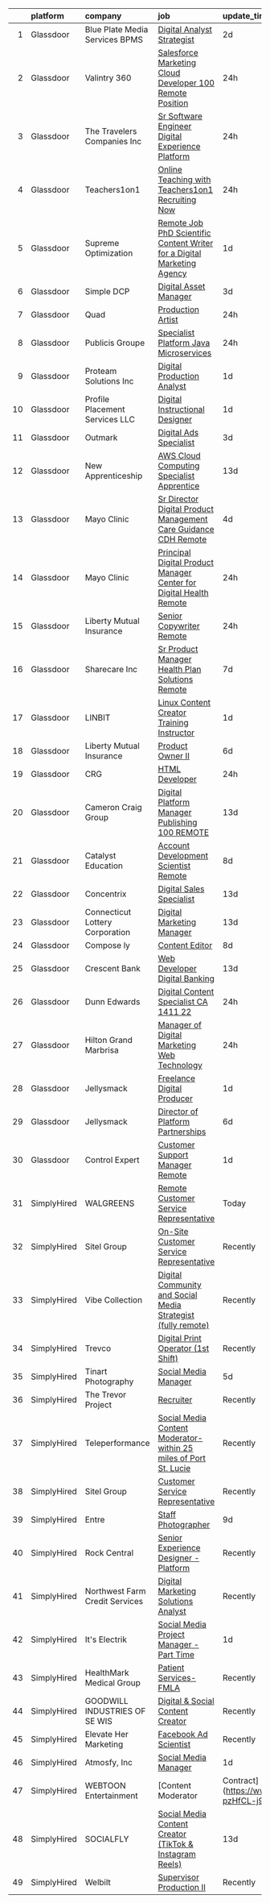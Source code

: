 

|    | platform    | company                         | job                                                                                                                                                                                                                                                                                                                                                                                                                                                                                                                                                                                                                                                                                                                                                                                                                                                                                                                                                                                                                                                                                                                                                                                                                                                                                                                                                                                                                                                                                                                                                                                                                                                                   | update_time   | location             |
|---:|:------------|:--------------------------------|:----------------------------------------------------------------------------------------------------------------------------------------------------------------------------------------------------------------------------------------------------------------------------------------------------------------------------------------------------------------------------------------------------------------------------------------------------------------------------------------------------------------------------------------------------------------------------------------------------------------------------------------------------------------------------------------------------------------------------------------------------------------------------------------------------------------------------------------------------------------------------------------------------------------------------------------------------------------------------------------------------------------------------------------------------------------------------------------------------------------------------------------------------------------------------------------------------------------------------------------------------------------------------------------------------------------------------------------------------------------------------------------------------------------------------------------------------------------------------------------------------------------------------------------------------------------------------------------------------------------------------------------------------------------------|:--------------|:---------------------|
|  1 | Glassdoor   | Blue Plate Media Services  BPMS | [Digital Analyst   Strategist](https://www.glassdoor.com/partner/jobListing.htm?pos=116&ao=1110586&s=58&guid=0000018200a1432b9371999b6bc6cb5f&src=GD_JOB_AD&t=SR&vt=w&ea=1&cs=1_937040fd&cb=1657867945420&jobListingId=1007999560215&cpc=F793441F64F6F721&jrtk=3-0-1g80a2gsqk62j801-1g80a2gtaghp1801-589f1404449bb780--6NYlbfkN0ChlXTm_kVLBkLApmI81trZZ1e8327Hd0bVH-Bvpraxc_hyBN2ePnS7_vWWgicI_a6PPC1ft2ZwixZTxG3CoBeu61XXCWtmnhuwQ-kz7S_1YKVCPLTsQ8ZtRdjtFIaRWhe-bGy1CnnFP-z7l7QFGZRQmkroOkKMRo88ES5D89sUFYXefWGK_hPDoSLl279ZPsNOL0HbM63cn4fUc5Adt1SUZTnvdG0cB7NG7zr0pXee0l7o39Q---bhJYGudpfq5q1wmHoiSYZPQOdFMRFSF7HVMdBWHVMCwlfnSAJ66SgvyvjkAGJGQ5n6KbgNXQTqvirPDtM4-EcZtwwDYvcSg_KWK6p0pmsUexIj7IXh3Srk3877H-dYOYNc6W_5eOT6eDXk0MqA1VuIhhVexi7Ik0AwZq1lyzUAoNzAQ3ggznl40I_eRruiWxiLCSF85FZUl70fRbaIlKLrkrMiFkUb0Qn-smEOJi23v0Ulj5Zbf8XYCaWMMGb6M8SEYDNOOsJtUpAQDlrsQxhdKg%3D%3D)                                                                                                                                                                                                                                                                                                                                                                                                                                                                                                                                                                                                                                                                                                                                                                                   | 2d            | New York, NY         |
|  2 | Glassdoor   | Valintry 360                    | [Salesforce Marketing Cloud Developer  100   Remote Position ](https://www.glassdoor.com/partner/jobListing.htm?pos=108&ao=1110586&s=58&guid=0000018200a1432b9371999b6bc6cb5f&src=GD_JOB_AD&t=SR&vt=w&ea=1&cs=1_419e0923&cb=1657867945419&jobListingId=1008004891428&cpc=18E4F2D8CCA3E56E&jrtk=3-0-1g80a2gsqk62j801-1g80a2gtaghp1801-4de72db3b182283f--6NYlbfkN0BzZvFdfx2slmwVakgIPwFmkLjo_9C6eRO4zaxDL-pFV-J_pE9KxCFSJg5BPBljY33rFydPUrJwo1Gv6ilijL_9YFpeYYuGW0C6oNUg54HECbPm4WHTzYTzTdq4P4-I-Dw8U5BOdkrOm-HvXuE0M9jWkldgLmUWvpEIgAxtnI67EjzW94iMQkml062YVxPeQpaREoeC3M-9z3y6otOM7JiueNn0215uaSR3WVQouzuePvb-d7nGIEaEctFYtxg3lBYa18iDOQ7xrTk8ugl0rKaAmaJPcqgAHjWzvQLrDHWMU_fR2GWkTxhrsaa96AxOyWJqpBwWskbkNsp5gOq0XkkW_RS-Hh4uH8q0hHHS2gB8_Ch6-ckTkd3JqUBWfzxjSciDost-oQ6Uubws-QyAnBEwyC6igrkXqNvRS-KWOS2FlD6e-Vm7ExVmhRAZR_ADZ56mDUGBDFAaEypx5KGRQNLgmYCLJ2h8pTG4qkeQIrFuEpiIkoGcb7YeoMcZNMoQSHC2VIGUsHaZ1003zBs3JdAZMuCCtzj1NeopetAbSs5RXL9OUiFTFbTNVpnLQRGcibLOnByurjC54YvDvKA5ulEf8DiJeAxF6sCHXMNybgR6kG9P9toMljD1oUanIkM-J1eiQlf2FLfT--5vf3JMdLtA3QOXNisQ0WzwAPicoEuSeg5dpxeDMhs2nmzp87-EzLXkPh3KYxfbdCNdnRPRwLIFSNMNlomwpVeNNN_nVeCqxNcMjdR3I_mF9C1K2V5SdwUix5jLi5eLydxVHt09xw_9ifX5GxWj5Qa-RB77yHLV7quxLjsGm3qIoKlsRpoDZvnk5kQJ8CkMFha9ukemDsCDJSmT5IOaFvt3QtCixUiuJrOkc77qGwzjwkZE4Ku570OM5CnTBbgXucr7iW1aXZaCyGGFOQODznVKrCcrdHIjlP4YDGROGK_4f2hPAvrHw0TkMmR-Br3z-Pe2iYIx49VkZ022KfhhngKl4JRJH5cTT-sxXw4kTM6yB08oIpH2SUqahiyXajjMOr0pEIcsViqWbO7SOxuUqkgCAqjVymSNwa25zu2ezP6z42RcRvNEjycTmGZrVgMqITe6eKBctYcGe8Voto6qFACMn9CFBn9kHijUYkJ1vAI85Zuc7ucehPFxRLWzqHmDF6DTW5u0rmiBFjdY4Gy8oCkH3eOkBoe0ORTca9ZduZC_nbEqV3vXr0SU55oZkL6W5Gn25_qLYYKfB-j4lrad9kE%3D) | 24h           | Winter Park, FL      |
|  3 | Glassdoor   | The Travelers Companies  Inc    | [Sr  Software Engineer   Digital Experience Platform](https://www.glassdoor.com/partner/jobListing.htm?pos=115&ao=1110586&s=58&guid=0000018200a1432b9371999b6bc6cb5f&src=GD_JOB_AD&t=SR&vt=w&cs=1_2f6ed2b3&cb=1657867945420&jobListingId=1008006234197&cpc=7E69D0A57279CD4B&jrtk=3-0-1g80a2gsqk62j801-1g80a2gtaghp1801-28259ad498497d4a--6NYlbfkN0DwhCR4mE7Dx-CLhz4PI5BhfvPze6ywMzhMsBH5psjCE2akgMDjbc7mgQRF-OO2fE7kcxAGZjI-F4x3oAXgxqFBgKYs5irCU4SSognJkN6Y97C1B2ahDoXl4QAcSL-Nsn1U-LZcBb-1mWcnDYhk_r4N_L4N1mGz1IBpeuKCrYK7WQCmzseCjbiYWDVgDYBh3Crg72rwsoPAFfNUeczRhJqk7pUwmxAuLGoE33oBEqWSaPePgN1GdialmAzIqmPDtsWcqfJmJpw1uX_QuaIhN-STPuoUU6_hgkhzMB18Eb87pOMNJ2AYf4YWOR6Y2d-nJRYnhGZwAls3n8aCkwcibZtH_OGSwpveI3PQ47hNY8rXBMQZPasEwfdWc2xuIK8NfTbbe4ahSFmE08xjGvWma_iEsM6gZVSQd3FfCukfOetsbiM4kXZ1Wwsz6FCoMxFFF0aZkAWe9HCd4lSdoRpEzW5iX1g1Qv091r03tox2-Ouk35haBNIbzWBdgkGva35dUwu__4stcp6gIkkMhgQ09Pt11yvrcwaQc47QUhnwCWVj-BqKTj5iqM4x64gTdfjSnesiOju67P1MfJILs2ZVsl82v0mBcd7oLI0L8TJiJ3I9kwE8LuFg1deF)                                                                                                                                                                                                                                                                                                                                                                                                                                                                                                                                                                                                                                                             | 24h           | Hartford, CT         |
|  4 | Glassdoor   | Teachers1on1                    | [Online Teaching with Teachers1on1    Recruiting Now](https://www.glassdoor.com/partner/jobListing.htm?pos=120&ao=1110586&s=58&guid=0000018200a1432b9371999b6bc6cb5f&src=GD_JOB_AD&t=SR&vt=w&ea=1&cs=1_dfae1785&cb=1657867945421&jobListingId=1008005193009&cpc=6A22310A23505C64&jrtk=3-0-1g80a2gsqk62j801-1g80a2gtaghp1801-878d13e4f6f2f68e--6NYlbfkN0Cp54voNQY1hmcvSFMEtEDASbG_gHrsI0NepZ1dbTooYWyA3t8O-rdgiSdd-mR52LXm3u39ZvKa3O3ILvIQYm2eFuwzZBxuQSb-Vct4qcAmzLamyTd-xnXUeV2cac3_OZ6TGFWDfL_61z-9uYn9dcnswDA1jmIl2KWykXArf0MixL3MovjYKUMxKfNRyzVrpy7uMimUKYhZfPOcij2_V2na68CstIQ8cny5UVeJWHIpoZwBIVr3u5dbzkIOEH-5jVNbeFi_TxPkknoQBb6N7L5Zrib1LboPsztV7PXbC5wDUBTtwtt-BTZ0DvU-spnYkZlewD_ElUpXrEErkBM3WBVyOX6qWjlpJnAmQpL2Kjluls1vc8Bvo5pViTPfuzfqIWp9nS9aZ-a1HiWnHTVJGTkjV3lcETRUio4fYhFSMPdaYjN2urEHxKtJsoQcMQ4UZuOWYFluBkYKJk0lHns4atV6NfkTcO2qOyBmVGov94Eit9N99xPxiA2ZP-FAcuaS-ehB86iXPZcw7w%3D%3D)                                                                                                                                                                                                                                                                                                                                                                                                                                                                                                                                                                                                                                                                                                                                                            | 24h           | Remote               |
|  5 | Glassdoor   | Supreme Optimization            | [Remote Job   PhD Scientific Content Writer for a Digital Marketing Agency](https://www.glassdoor.com/partner/jobListing.htm?pos=111&ao=1110586&s=58&guid=0000018200a1432b9371999b6bc6cb5f&src=GD_JOB_AD&t=SR&vt=w&ea=1&cs=1_7ee6df8b&cb=1657867945420&jobListingId=1008002805170&cpc=A0637F14311B9419&jrtk=3-0-1g80a2gsqk62j801-1g80a2gtaghp1801-4abc64e4222bf00c--6NYlbfkN0DBruE_ozMkXjqvMqXXIy0UY5rmx25JyjThmVrPC-mmcgzEZ2mqvJhSJsshn7ihYWI4h50FtHfH0rMDcDMgITGYUZjkE7BzNHxWSpBPjrTHLfgin55zMjOdu6e4L9E9Qe9mM6prIQmTo6AbidRy1iOm0VJ5Sjg7Vgd2qYAgTnJAEJKnJGDeuRvJ7zun4fPbZr6h8PjhIdv4uzyPbdtOdlaRL13_YjDnUlriVmqDc-mf--TnCsEjXdWObHAcz0pZZF2dx0KflLcMdzQ72TT2stLiD4ERSF3HFB-QHehx4M9HdPl7I8avCumKnKhdX1PUSK4H9A3ynxRSwLz4XIbnslosOlpXd2sYBs4jiye4C_D1PFrzsfiImPi__6xEkAZlfxLFUTpSlMF_SE2VzuihLGWmTC5oOekseTdJkyMIsRKMAphLDaNaC-vHLmNK-RIUJ57eCu6IOfW7Q0WkIkPf_ahIGy7mFlaX7eEuuko6rp5-tMO37bkwefjLQGpOnPb_p8M%3D)                                                                                                                                                                                                                                                                                                                                                                                                                                                                                                                                                                                                                                                                                                                                                    | 1d            | Remote               |
|  6 | Glassdoor   | Simple DCP                      | [Digital Asset Manager](https://www.glassdoor.com/partner/jobListing.htm?pos=117&ao=1110586&s=58&guid=0000018200a1432b9371999b6bc6cb5f&src=GD_JOB_AD&t=SR&vt=w&ea=1&cs=1_7b8dc504&cb=1657867945421&jobListingId=1007998247291&cpc=9FE5D8D7282D4400&jrtk=3-0-1g80a2gsqk62j801-1g80a2gtaghp1801-c6f8b91d713e90af--6NYlbfkN0AO-lx13pzomzdSppJUWL3QXsQT8oyFk4U4LWH8QC50CrDq5yYFSZNdWId8jbQtMlbVbo_EK_1afLX7xA1sJqyxhdfRDcaimUexaMld94JKpHGMu28FtHkqZ310lOEfQ_oG-W31q04gVcc97Xl2A5gGpxikBx8OTmpGfrhxO8iFK5-aPcRRVjEIljVqIvS9IRkuLGc09f6F4Pyiz_rkEm8Q5zwU26ZujfxZOSEGNLvjhUwWcfajA021Kek-WdUsxBSx5YAeRoNzO7jHSlPilgpEQoSrEgOXGWU5mT9rfgi0xBvrT6AGyLEfN6cC1q0y_9kMIMv_QDWZ1sAZC-diURbbviKULYxrEUJUIi6YMQTZngO5-a0M00b72FcH5v3js2ENSJ4D86WM2IL2y1DctsiewLjZOgOxXweLTD-x2xHjtln0Gx9q5Q8loIxQlaVsl-F8sHeW8Q1vfdM4u7cqur_Fh1GMXzcl02IEyvvIqOZ-xmwPUSr2V59RNvGgkIr2wrc%3D)                                                                                                                                                                                                                                                                                                                                                                                                                                                                                                                                                                                                                                                                                                                                                                                                        | 3d            | Burbank, CA          |
|  7 | Glassdoor   | Quad                            | [Production Artist](https://www.glassdoor.com/partner/jobListing.htm?pos=118&ao=1110586&s=58&guid=0000018200a1432b9371999b6bc6cb5f&src=GD_JOB_AD&t=SR&vt=w&cs=1_5fd7b791&cb=1657867945420&jobListingId=1008006351057&cpc=6945AE2F4B03E059&jrtk=3-0-1g80a2gsqk62j801-1g80a2gtaghp1801-7e7f41fbf9455ac8--6NYlbfkN0C0XETh_9p0hFVWodd5b4yyhLbSJ-n_97YuXeG9ZsPyAO_rZ2JpYdwEW4NahdWVej-AVoVFTi2ymUarimKuuW-PBO5ZD3YOQTr--HVl-b3srmRPXijzXI6FgJZ8TfKqiJBbNuSJFfwmbq909HbsKneNmP75ve9WAQdNTaoDsv6MpsInU3orl_YUqELzXGq1zZwSVefmoVWnZ_E1s-zTO4sjiDCSQ3atj0HUV1CHNPH4Px7_IcN0fG2Fawt1xEVdE9SgZjTNPadKag6ZSNGnGku1TS4VDQFRATWwzmOFG-D8d_T_oCr-6r_P91fla9YoYYCAvi6l07-mCMRnqlUZ-TJntg_kCdHmGX8xdtCELp-fiVybti1pZdsxhTISHlHqr3yqjW1CvcewcFeQ_UDrmkR5Y9pjjyP4VDeACPNFVLjit2bxvjHuBwbBk8zXJBYJri-3oJpvwjt3eegaB0o23vh_)                                                                                                                                                                                                                                                                                                                                                                                                                                                                                                                                                                                                                                                                                                                                                                                                                                                               | 24h           | Boise, ID            |
|  8 | Glassdoor   | Publicis Groupe                 | [Specialist Platform Java Microservices](https://www.glassdoor.com/partner/jobListing.htm?pos=102&ao=1110586&s=58&guid=0000018200a1432b9371999b6bc6cb5f&src=GD_JOB_AD&t=SR&vt=w&cs=1_30b0990f&cb=1657867945418&jobListingId=1008006626496&cpc=3999BE48C643E528&jrtk=3-0-1g80a2gsqk62j801-1g80a2gtaghp1801-1cd1a68400035206--6NYlbfkN0D_XFSRfOpY7hhzl86VUrgfgdzYRVdqdkK81Ka1OFk9ugPpgNXdjK6zWrs5UslWadWE8ElgNE1BGQunQC-K_XfAgcBlFgje5yg2ral7najOzI-PKFEk48v7znWA0ne41ag2911RbL9jlX6iHckVzXQInupBuwDfVaYMqWFNVU7OsZ-9EP2ZLYqrspNx7d98sFTnz-Sz-2P17IYw9qrnw9gwG6Op4lt8o0OUnJM7_z8E_oPxG4ShhUQocim9E-3LNg2jyX3uWlVPMazoaVxsQoi7j_m4alsHPvOD5yEme_M1FbqZQn3DVu5IRFsDGyaBtKtrJC24m20Uow1tuJE9vJd5X2R6lWMpBW98WSMY7Z0jMAarmcTYxHzVJHGK2rdavoH1vpqSxJ6dz0yoCUAtn3ZCuFDGbWd4TrFyuVsScnYuVg2PkS6RKp5010MZscQIkyNrT8lUKM-_ZJzMx5wZdV6vKjbi1KNsV0Vyv7qfNwJQ4xZsv6WkRdtmCAGNyCfAKap-GNNXP3U1KHdDiNKNB0tI50T7-Jn8LXG750REaTbjDEO6C-urRFI8Jb3zpOOJKYkY_5DmR26Jab5BxMdbOk0ibKwA1sbfx54%3D)                                                                                                                                                                                                                                                                                                                                                                                                                                                                                                                                                                                                                                                                                            | 24h           | New York, NY         |
|  9 | Glassdoor   | Proteam Solutions Inc           | [Digital Production Analyst](https://www.glassdoor.com/partner/jobListing.htm?pos=130&ao=1110586&s=58&guid=0000018200a1432b9371999b6bc6cb5f&src=GD_JOB_AD&t=SR&vt=w&ea=1&cs=1_d7e4032f&cb=1657867945422&jobListingId=1008002603848&cpc=07D58528F3898F33&jrtk=3-0-1g80a2gsqk62j801-1g80a2gtaghp1801-2f3024623947df2b--6NYlbfkN0AEHyidsAqlM5jU6RNZv1Yf_D4e3sgfUyke_uMGTUdwuGVuYwY9TAqxLEJGAXCjgttpE9L5rftsDdT2miNYdryENZAL-uI8z8YZj5jP5BEcGouru-TyXCX7d6BTZtNusUk0x83mg6aW0gEAaSGFxhZ2lrEmljag0QRM5eUi3574frM_nrVozqgPUuexm6IugpKYxBGRTMB3bzi34fHOwW2pQ_ouX08fds5mhLezOpbqiM8rmAppwgjgSIq06m4kP200RPeWyGiYBia6nldW1TR00_6hWtKdS2frvF2p281D_ku_0R-wUVqAKu2YsVvHVtxlUHSAqLjymCdnUFsBhwsO5ZNQ1juLfdo591EpY_yQ1B3QoheRqUh2SlWWjB8PnwC2pOXgvuU5WslmMojrHML5bghdgbVc1y9ycCiz5CnmS2dGzRXveLHacz1dCb-9zKAThG_AeLGR5Zp_sGFVYBGQtYS8nY0hTHcEGTY5m_04GKG0vXFDiek9wJ62hVAFvxox6r6IUsojSA%3D%3D)                                                                                                                                                                                                                                                                                                                                                                                                                                                                                                                                                                                                                                                                                                                                                                                     | 1d            | Remote               |
| 10 | Glassdoor   | Profile Placement Services  LLC | [Digital Instructional Designer](https://www.glassdoor.com/partner/jobListing.htm?pos=107&ao=1110586&s=58&guid=0000018200a1432b9371999b6bc6cb5f&src=GD_JOB_AD&t=SR&vt=w&cs=1_8fa56521&cb=1657867945419&jobListingId=1008003138507&cpc=39EF89E0C6A5CFA2&jrtk=3-0-1g80a2gsqk62j801-1g80a2gtaghp1801-0f4dccc4c7324613--6NYlbfkN0AB9QmTA0CCjNV0D_cA_rQfbQIKI-slyn3CIlmX3zDlnnooLjaoArZqjXIJKtppNx8RB8kFzjqeSzRFpd3YI4VitBaK3BJCoOgpXt06cFXR342onJG9yUmr-ZvSa_f8NuhDp9yS4OUAt3iGnioCJFeEZUfgzc39Ox0tQHC_Rz2anUUhSFfhR12opl3ki3Div07l0K1mmG0ZiJsbeQ1pQcwYccnxNAP7gHER11_KWWrWOmftwLfdE28YO0JS8nq-IHqVSZIu_B761SBuHVXrz8Yc91cW_8GKOWZDx07fOi5kevITQOSJDw7v0TOQZO-23rpjoFPukgoUX1v4dNOb99OcabYPIfGVxnAw8JJvnOshqK36L4Ig8Hiob0s_pdv_ZH2t6JYYFIUJKRJINqOirmxsWk9XtOmRCm-OpGf3oGR7ZI8Dbm5txXBdWbEoOU4q7MpXdj5DLdoH3MU1NaKGiQJPNqKr250Qa2PcLLM6HVEui86C1GgZAPRQtknSjGf89BTG2D8_-2iyX9Vj2k359esYTQY5g_R-r1MlSoS8uiVJJNnu4jQ8VM5-)                                                                                                                                                                                                                                                                                                                                                                                                                                                                                                                                                                                                                                                                                                                                                  | 1d            | Richmond, VA         |
| 11 | Glassdoor   | Outmark                         | [Digital Ads Specialist](https://www.glassdoor.com/partner/jobListing.htm?pos=104&ao=1110586&s=58&guid=0000018200a1432b9371999b6bc6cb5f&src=GD_JOB_AD&t=SR&vt=w&ea=1&cs=1_b84f307d&cb=1657867945419&jobListingId=1007998399623&cpc=63E4514951618C5C&jrtk=3-0-1g80a2gsqk62j801-1g80a2gtaghp1801-078cc6aff1a05439--6NYlbfkN0DLxniXb9xd09bch3T7EymxCrgj1jiT2kSu__xrmi42oF6tRRjGLgy9l6KUAWHZ2Kiudaks_OpRTSZhkWRhypofMz7W3PcKAojN-_yDYJF7BYu5zldexd2s6db7mR2K3-LeLzpa1b2fkmkA92E31LH3TuTYW-VkCD6YE9bViQPhxOQhqkXbOwXYac7XQI2HNOhWWDG4M3rtx5xrNavIhqjQbQcTvDhGuxr_C44QY-dWo9lwooXfRP6XyBAZTE2acWtjcroYaRl4VPTkdxerhw3X9fqdtOCr_h4NFzfAvNtu25DMzMn3BUgiIUv9RHubAXVCaxvGWfYbyOwz1MLN7dxEmO5mdR0MM-AEUaGpkMiuQ5FX_ynFImG7NrB526Y9dYX1kDcnxjUBgUxjmJXjffjdJDUXuZCWU9oKobyfwm7zzaSpAVG1ez-8NjChAEd86HAgQ6pyr4fOeGh1XPb2TYjjNqwTEUmF8QwJ0QLYQfLilMlYCqeSuNTTo0bIjcyjPN9FlytXu09SJw%3D%3D)                                                                                                                                                                                                                                                                                                                                                                                                                                                                                                                                                                                                                                                                                                                                                                                         | 3d            | Issaquah, WA         |
| 12 | Glassdoor   | New Apprenticeship              | [AWS Cloud Computing Specialist    Apprentice](https://www.glassdoor.com/partner/jobListing.htm?pos=113&ao=1110586&s=58&guid=0000018200a1432b9371999b6bc6cb5f&src=GD_JOB_AD&t=SR&vt=w&cs=1_65fc7bb6&cb=1657867945420&jobListingId=1007977172902&cpc=A65DF3A704A48F9B&jrtk=3-0-1g80a2gsqk62j801-1g80a2gtaghp1801-d709a01c2570f220--6NYlbfkN0DTBj4QuFnqhUtF9Z2VxXbtwG9o9MshGMGKhqGuRanbG9u2EE5FHjgpJZbrpQpyGWP3l1aSPeR5Gfxp3l0gww9o48KnNKcVkPVG6jYoRPrJBFZugERimbp0oiodxIivVlp2IsDALXuGMa72CXPGJI4eO4PDlI8VRs3Qgl3kZRe73qxT2jYhvNwD4KdnsTFXogDCKYPPNHHsmkpMtj_mTT6EHmzRsUekYnM2670B2OrEitmOiofjIeRj2GL5MHI8dX9ynxPxWVQ719pPBhIAG3KGxiv2HryETvKAttkydYpD7YZJGLUmN5kXBpKvSU3Kf9RCSy5pbSsTl76BsrUxBEKNpWstcOsYlURQ2T7q9XrbZ1p0kYfS6gO24hsjLaDIfDKEqSJv3iHdUMwbNxC9nzSoCSMZWlfoVRJu-8HVNX6seDA2aIiFsp9vdqVd7LCZW-gKHCd5xeRbxel4pg9IINZt)                                                                                                                                                                                                                                                                                                                                                                                                                                                                                                                                                                                                                                                                                                                                                                                                                                    | 13d           | Indianapolis, IN     |
| 13 | Glassdoor   | Mayo Clinic                     | [Sr  Director   Digital Product Management   Care Guidance  CDH  Remote](https://www.glassdoor.com/partner/jobListing.htm?pos=123&ao=1110586&s=58&guid=0000018200a1432b9371999b6bc6cb5f&src=GD_JOB_AD&t=SR&vt=w&cs=1_1461508c&cb=1657867945421&jobListingId=1007996080907&cpc=59DEFF8D475298C3&jrtk=3-0-1g80a2gsqk62j801-1g80a2gtaghp1801-df006bff51adf5a0--6NYlbfkN0DAEceP-M7Shj5_gfKRzkCBllP1lnjH5WM5gyIsLK1tG5I7LeeaiVBc2NmkugE2pFAR3gGUfxndCR30xqXoa-MuT8VW2aU9f6KkhtItA5hlK6UtOpSqEm6BSTSujAJCUJX7mK7K3_i9FaJjJRUte9K3cOI_rZjyDQ0A--_Kxwx22eALkcWnWKKE_U3RgfKy3wzOz0tJzpCppGzXmr1QVDqWfqijmEaNt2B7gVRcaH1WIXkMcxu1a5mxTDt4WVsen9p8xzNcaLNELD6wBj-XXG-TVgrb7u9kDP-FTA8BgW-Re8uqMris33QK0NBunqmN9r7MWSosrWbAizbNuBB1FTMsN0b5K90LWwgpcv8IpffLRJ6WuMHKOROiwzZ79aVD8DM4B03SfDcsMvOPImJhS6SFTGaLOCTeFM3mMfkpD-lkam6rkpMMh5ve)                                                                                                                                                                                                                                                                                                                                                                                                                                                                                                                                                                                                                                                                                                                                                                                                                                          | 4d            | Rochester, MN        |
| 14 | Glassdoor   | Mayo Clinic                     | [Principal Digital Product Manager   Center for Digital Health   Remote](https://www.glassdoor.com/partner/jobListing.htm?pos=122&ao=1110586&s=58&guid=0000018200a1432b9371999b6bc6cb5f&src=GD_JOB_AD&t=SR&vt=w&cs=1_3a10bbd3&cb=1657867945421&jobListingId=1008004966810&cpc=39A4E8CE329AB187&jrtk=3-0-1g80a2gsqk62j801-1g80a2gtaghp1801-853e1629338989ce--6NYlbfkN0DAEceP-M7Shj5_gfKRzkCBllP1lnjH5WM5gyIsLK1tG5I7LeeaiVBc2NmkugE2pFAMaMODRR1SCFOESo0lRd_fyJbsfxNo1KVcxCJ_r5iomuGV2MAutmBOG8W93yhuVNAo-qioRtpa2hpJfhyLLyiUeZW9Ok_V0jDZNLYUVE0iSsRRkpi1R8pzRBS9p3cYh-wrrSGfYedkPzuFrY7-co_X23FUY11_uGyq2WzDWuNj-IObhEiY46BN6BMQtHe4LfHlv9rnnq-PEvCKBM9f1VZBzHC_dyRWRdb2JLRoIuOmpZYKxzJsxuPfa8o5Nhol4tCE9TeFUm8H2msUf4UREATqc60cYW5Fd8ro7I0cN0lZ5RWNL4EhtATuZCAWiQzWC9RkN5MhWTNflozC93qalW3DS3sSXYu7mU3GCPO9ioUXcDm4Izb26yK7)                                                                                                                                                                                                                                                                                                                                                                                                                                                                                                                                                                                                                                                                                                                                                                                                                                          | 24h           | Rochester, MN        |
| 15 | Glassdoor   | Liberty Mutual Insurance        | [Senior Copywriter  Remote](https://www.glassdoor.com/partner/jobListing.htm?pos=128&ao=1110586&s=58&guid=0000018200a1432b9371999b6bc6cb5f&src=GD_JOB_AD&t=SR&vt=w&cs=1_c9747119&cb=1657867945422&jobListingId=1008006220983&cpc=F5E96E35A1725171&jrtk=3-0-1g80a2gsqk62j801-1g80a2gtaghp1801-345c9414c084d9e2--6NYlbfkN0D19kSVUiNzG2UWy1lRGehFMusHrHGUl8ru40ax50wmt2hEk1GE1yJpaNJle3AtKCEq1FKid28GDZJIagwsoFRFqV6KpPpYJxNnI6DU2Kql_GLD9BFE1b3TBZNuQYTyFKrl7_ukMzdGTIRs3Qz_aJPIryTZgvLKG1OByM2zmXHJSOhD5O3OSYnWjir2vSq8lE2N2V6zBKql-wX1fif8PYyWR_rDdal4lnx9tRDsVBJ2QOK35v73x6TwBx-xd6ZYAMmZM0ME2ipm0jQ-oI8Cw1FgzNqsYJFCy8fJfn8PT7ujYH6OmA9L2K6q-9l4xZqK_eiiYYQEWidT7Cek-LxxCAayihJq5JfgcCFRPCytjg3qMSNN9B_jMNrFrq0QvFtrAjTHJ1yGtikaOiEqQasnHQ9Af-Pa5-6OzAVvb2-6RARSfBghKjQ0GhyYtPQ9Rv5vT9MwNK3dLCd_xFfSU7OekDPBEyCHnU2TS0yUmybhYmI54j8FGOi1U-fsqmevHOgw8Q5hPb5nwykNFRrPEZLp8f-g3JXi1IIk8vxHUcnFsQQjvBTcXL5FtQ8aLb3cNvjSzHJhHImFq43hxF8RSlgpuSGBJUAQwzeZzl8IEcIGsPohP_EAa8pfhbBP)                                                                                                                                                                                                                                                                                                                                                                                                                                                                                                                                                                                                                                                                                       | 24h           | Remote               |
| 16 | Glassdoor   | Sharecare Inc                   | [Sr  Product Manager  Health Plan Solutions   Remote](https://www.glassdoor.com/partner/jobListing.htm?pos=109&ao=1110586&s=58&guid=0000018200a1432b9371999b6bc6cb5f&src=GD_JOB_AD&t=SR&vt=w&ea=1&cs=1_f773617f&cb=1657867945419&jobListingId=1007989284993&cpc=5075878B7C32FFAE&jrtk=3-0-1g80a2gsqk62j801-1g80a2gtaghp1801-34e53ced502de4bf--6NYlbfkN0CD1hBfWsBw5DM-YDGAaMep4uvZgqlruHo5sjceRFS_Kd4jXnpZREDJtd83C4OGlwT1K88D7Buel_7F7wSU7LDzmVicNoqml8jCglmL3TP-75BK8GcGAzCRbgmAFMLvU0I4PvXq5yYXzbmy8TUwqupjhzrri9Qevgd071ju_BZlMDnVtAkGoAK4HMEmvqfOY82Df3CdI2BiWTbU-smx-6y6F3wTiK85PcsTX_DtB3NdAG7PZ0PkDSqBwEcTs6-uAzm2n1Q-U0na_mRVg3fytWzIYCuX81eZ103fQTYx-CrDUiHho4kSI8_v3I3PLzgAWfpb6beuCserp3VhZEMjB5rXabKrxqsbY6NMEIZJFdjWqIacYukjXeR_G8bdLszJc-m7XgDmMf1ztaMvcDFjbM-nXlR8iQEcPuVTbmZhHa_Xlywm5N2Wpg1IJuYJoj_iLtvTgZFiQyO9Gy1VwdkuDl1hQYef3CIPqZnG96ZCvKRYeZeOGjtjd7JePz1Tq7LT3fMTuufc8q3RZRTJM0_GldreBxiGbEA5f4mW85vOzEwjeYvWOVtUsralmEpGbNRNtzYUKgflAVL6EvYgxQMNeQnvTyglbzecfkCNBDIA4-l_KwLAgYSmVhacmez1h1vhrjsK0y4EKf8W3g%3D%3D)                                                                                                                                                                                                                                                                                                                                                                                                                                                                                                                                                                                                                            | 7d            | Atlanta, GA          |
| 17 | Glassdoor   | LINBIT                          | [Linux Content Creator Training Instructor](https://www.glassdoor.com/partner/jobListing.htm?pos=126&ao=1110586&s=58&guid=0000018200a1432b9371999b6bc6cb5f&src=GD_JOB_AD&t=SR&vt=w&ea=1&cs=1_0f75e2e1&cb=1657867945422&jobListingId=1008002538156&cpc=87A0A889578C8297&jrtk=3-0-1g80a2gsqk62j801-1g80a2gtaghp1801-beb7f75e3af5b2a3--6NYlbfkN0Dx3r3E47sSe5bB3PIy1uzBZvlB7xy2NhfhZMlxQTsxrHUpHsFF6W0eRcVVKUAOn4NdtwqXm5a3bLKCiB41X3uYiJGisHIoNfnlTcyolJ9J8f4JvWBQzCHPQ4eet1qlj5-wgTNvAez27pV5KstqbrwKEa1rkrBD4Lsn1Towen8L3lccFJxitETr77mzMCiSrqHc6zUGHD45WzjP_L9HDgMV2q7FH1ZHpmV62sX5RR1toTk46V29kCnszvzmmeUaQhaHmYWO25EHu0jYNrrJ_7ZuBYEeiH7-U25vMvt7M3dMSHii9exiNllPuk0dhC6JoQ4guKQsNAlslb_e-ziKKEZIrLBTORL7cY32ZhpXPY37Jv6XqIOuqUXlWyAOg-3sRr2L5ZOs7N65_47PipSsqmUIH0F43os0_jxzjsFhxbQq5Ym129NWVVXcavnQs_0xMbEZOq9ciNuBhG-NCUO5HCVu8G7ndCIrPQGZc4m0bnV4faVcKI7z1VN1Go3m4DMEMNw%3D)                                                                                                                                                                                                                                                                                                                                                                                                                                                                                                                                                                                                                                                                                                                                                                                    | 1d            | Remote               |
| 18 | Glassdoor   | Liberty Mutual Insurance        | [Product Owner II](https://www.glassdoor.com/partner/jobListing.htm?pos=112&ao=1110586&s=58&guid=0000018200a1432b9371999b6bc6cb5f&src=GD_JOB_AD&t=SR&vt=w&cs=1_b6183ffd&cb=1657867945419&jobListingId=1007993634260&cpc=56632219D727AB75&jrtk=3-0-1g80a2gsqk62j801-1g80a2gtaghp1801-a9e3636f5143c818--6NYlbfkN0D19kSVUiNzG2UWy1lRGehFMusHrHGUl8ru40ax50wmt-THYVDVXiQ1RxehNPznEJFEsLz421Hjm0DUTmJYUzjYgRizkgIyeCZjhcVtUlnf3Z6Pt-Ury_BzmWU8aAubR1_S-vJNmYapMrjYAPiSML1knw4B_J7Y_1NCAdsUVB3t27wMagOauMdEWTS_9-gk8NX8tvDZuj-th3eRzx7SXWXLsPtH2pBO5VrWOMlKPQCpVXIaQflH76ELxCrdfclRTVb5o3ePuxl_fuuLQuhlM2uib4KIVKzBf188CaQXs6Usf6XhF2dRa-QUm88b-1O9OxpXDEQgbPcTpyu55Eq4fB3YGaeFRpBZNce4Dk7itE8GnMORbu_p4E7sbHwn5yjjl3YYAZDxmhJM-70dApPBOeXcKjYNbMavkWgCToxBZq9DzakPGlxBWmpNP6bNylV_5F_JldHhx2cOe2cXgG3HqYsH8Wf9Wq1imvaEgmLAUeypFq8mMYOS_Ac0e1I4MMMwPLlJ_FDerkcbu-vkFV_CDiSm3cj-ieZpa4SOWJqFfcSwm6MEiiLnCifYm-r53tOu-XI7LFjgQ1oyJzexRsp0RGUeuSzS5Hob86icRmtZeRHkbXUlCMU6DeDw)                                                                                                                                                                                                                                                                                                                                                                                                                                                                                                                                                                                                                                                                                                | 6d            | Remote               |
| 19 | Glassdoor   | CRG                             | [HTML Developer](https://www.glassdoor.com/partner/jobListing.htm?pos=127&ao=1110586&s=58&guid=0000018200a1432b9371999b6bc6cb5f&src=GD_JOB_AD&t=SR&vt=w&cs=1_adde870d&cb=1657867945421&jobListingId=1008005696129&cpc=CE83898D3A5B2434&jrtk=3-0-1g80a2gsqk62j801-1g80a2gtaghp1801-8282b05cf2bca863--6NYlbfkN0D5fR3eNFP5SRj61QAS1DlSNsrWJXaURf-fAz-Qt8Sqf7vwPc3rjBIhlK5ftK21NDjrZgbpGxW8nQZ3aDy_sDmct4SznUnntJ34N7FAfDS0g3cc-nXoLpM0qW0z-XFmH9q9ye7_VytZpdclQ4PoNVXj1cI9I2_eF963gYEtJ5mlCcsc52Hz3hoz1oJLGctmanE4uDylwZY_YpznHpF988c4bteX5-kPWE5z4JuMWhF27IcPinoFB41AOjNFHpWtSWcSayxNHlufINCcojXA46Ds7zUCa1JmR7RsTguQh5OceNlUWVf_Q-Q-iynGOJ30YiK_WTmUBJPWpoRFPAs4JhzZLBCE46W2qVbIoDsjP94HJpET3kqDrdX_aOmHN0F2vrV3FJ60xuKmo6rYaqVTIZGxCMo1lLo-GGsKpl69aeGUwVDuspQCZn32vYC2WyfdiBf8zb3A4ve7isc-pWICmb0T)                                                                                                                                                                                                                                                                                                                                                                                                                                                                                                                                                                                                                                                                                                                                                                                                                                                                  | 24h           | Cincinnati, OH       |
| 20 | Glassdoor   | Cameron Craig Group             | [Digital Platform Manager   Publishing  100  REMOTE](https://www.glassdoor.com/partner/jobListing.htm?pos=114&ao=1110586&s=58&guid=0000018200a1432b9371999b6bc6cb5f&src=GD_JOB_AD&t=SR&vt=w&ea=1&cs=1_1b5edfd9&cb=1657867945420&jobListingId=1007977599160&cpc=9FFE37255B2C047E&jrtk=3-0-1g80a2gsqk62j801-1g80a2gtaghp1801-b223fe3d7a41d1d9--6NYlbfkN0D31mAWqjwMh7zZ7oBzwoBGl_n69rjSQwHlzZ3dzHInTFkiJ4hOn8BCcEulGHuVLXRi0XRJj8OD2-U4Yv2ZxkKl9J1vinIxdpkWofUvmimoPrZEbbIGTyG3aJFpEm6-v8sQPoR73LkBhvsqguHs_KaNPvxPIKf3RziXmoEcVISWZENIMu_MmvLtVRNaVI8-ZRPV5IjN2t7E_RQgn7Mha7Ei_ZRueEIoRXdKllKo0fVLV8cKtnSRiAIDO0DRAQHivM_k6fy9bWK6g1rPsdx1FUkgyEj0WxFuEZt3Cupk6r8QxNRMgzgghm3_5w56VM_SRJUv9PvSyNeH3XE0KUVTYYNk5G3RTZQB04Pccth3wda309BzzOsUcPawGsf8mayHwS95ZIYA7CLc9KEcvwHvnhZGFaH8yze26WWYQAcP9BMnReyMBSt5h1_KTpWvG9DoKSXrFbeQMC0AgvYq4ADi9GZnA7FyFxZArWdmKfvK7pjkHQindc8MWD-COCtx_Q-ed2SJBGhUUfXq5N4BYgw8JA551UN_pbGBY_JuHytzXDD6L3gRRot5jVChtFQsebijRcrpP9KU12Jt7pqkPl9D_-Jz)                                                                                                                                                                                                                                                                                                                                                                                                                                                                                                                                                                                                                                                                                         | 13d           | Richmond, VA         |
| 21 | Glassdoor   | Catalyst Education              | [Account Development Scientist  Remote ](https://www.glassdoor.com/partner/jobListing.htm?pos=121&ao=1110586&s=58&guid=0000018200a1432b9371999b6bc6cb5f&src=GD_JOB_AD&t=SR&vt=w&cs=1_e3cd0383&cb=1657867945421&jobListingId=1007987903490&cpc=9C938E8DE9AD6C02&jrtk=3-0-1g80a2gsqk62j801-1g80a2gtaghp1801-cbe33e9bd6124cb0--6NYlbfkN0DRNEGwOFoI1Se7U4Isi7nSlrCGX3jgK0Qmh-TCBdiUs4n3T_4KDEZ_PcBXPFu-wcQZAhqlLSAByLynB1t1l8ggRGjsYe5zNRjFlLFM1eqIOfi34cwjOuDKMz9xDFJnRxFQZJdygMHf-YGD9dk_wWN3aaBPKwVejdZAPtApYj3fnlagIVN_hFn_G3EsEQRERJe0Uy_nZICPYzKbMswvkIp8QiLlP9xnyJwdjRQ8lh6_DYrGCt6RNgLPE1xNAwPIrRX7epnhKOCCvIthdmhbEw2XHgzLN-cEHgv5BwXivnmlEDofzObD0trgZmYrPKj4PJ9zxf_hnjEClRqGO4isbCBh82XgQOLNZ7aqPgz4VRmWsGYEMENTAQfEBJIGtXqI59q55wqwovw6eyOKOnareIxMyx7SqnYtf84rHGm8_hi36S79agbEWwk9I8E5GppiuQtv7w1TePHG6P1MxUMMex1nVVqd7of1xCW5WHGd7YQZQ3Z5a-p_UNb0UqRDNzk7DpVPLpb4E9Z0W9nYmqa6Ho-RccbxFKySGi8szbFUjIP5j8tPLpq6MKoCe5kV-4pCkk3TBh32FTlj0289n2mBw_EZGNpsre5G2WpmawaJT_IrxQ%3D%3D)                                                                                                                                                                                                                                                                                                                                                                                                                                                                                                                                                                                                                                                                              | 8d            | Austin, TX           |
| 22 | Glassdoor   | Concentrix                      | [Digital Sales Specialist](https://www.glassdoor.com/partner/jobListing.htm?pos=119&ao=1110586&s=58&guid=0000018200a1432b9371999b6bc6cb5f&src=GD_JOB_AD&t=SR&vt=w&ea=1&cs=1_ab379cea&cb=1657867945421&jobListingId=1007976944486&cpc=9FFE37255B2C047E&jrtk=3-0-1g80a2gsqk62j801-1g80a2gtaghp1801-f523d819365692ed--6NYlbfkN0AfEUPYXw0LdueN7IxfiXmKnG2eWUG6Mty7tb9vZwqJ38y1GWpTREtymv0VjWc0e3zclrM6U6oGs3gvypNRo7vI13L8oTxo8LbNWaiYJzU_xk5-zzm2D0PwOiHvTaMH7xQjrOC_54YybQd5-ARtB-tfbGrPEKRaVPvg4QqhLqYB6PqSkqvpnhZCDM1kS_X0hexr0uNa85bC2iVvT3zaJt2VBe-p7xGxUAVw8YMS1xCExeKVoBHcuPEsx7qLJT0m_NiLwDVX73xEQ8_AKkBmVJcfMAPHL-W4JUqNhIovzn4_tgGvSFL46TekxChC8PxhGlNlltcTYrh_Nan8DIR1Ay6PgZTmK-H6Kngjb7RvDW9YJ0KOjQTgKy6qIGVjtbaSdl5xJRaIH9JMsnjvoIaDjfeUy7qjP8a5Ug8QwBczza-680GzNCt5jXeuSq7PWegulIgO7Y5T4ANASKYKold18GeFPRx_h92PTFR7wr1ts9guHCztGRFF6X5kKkmB9LfRIUPF9iUSQELK5bqYA0HSzb2l)                                                                                                                                                                                                                                                                                                                                                                                                                                                                                                                                                                                                                                                                                                                                                                                   | 13d           | Remote               |
| 23 | Glassdoor   | Connecticut Lottery Corporation | [Digital Marketing Manager](https://www.glassdoor.com/partner/jobListing.htm?pos=124&ao=1110586&s=58&guid=0000018200a1432b9371999b6bc6cb5f&src=GD_JOB_AD&t=SR&vt=w&cs=1_e2700581&cb=1657867945421&jobListingId=1007978328649&cpc=18C9CE28155C17C5&jrtk=3-0-1g80a2gsqk62j801-1g80a2gtaghp1801-786d6df474224fb1--6NYlbfkN0Do6q1AoN9NxMmIsv-FP_q1lNbCT4rIutlAzeDzMYAMsasvb5pNMhF-BqWg4K67oGSsnN6yEe31C-_4nghC4qekBSqkOmVIoI9zB71H58nmBPj1_SYBoZONWID1-LEqrWjCgJRXa7yeOt2nlAcrM0AbmkLC9rS5Ohc6AuGdOnZLml96fP8OcsOAsaWViqcLGye4WWk4wzACZOTtleb_hoKcBqu28ZB1Z8T36bpJ8R4AMNgGgTJsr4jzqQUOBbUTEHE5bD2JrlMKorHrPIbEwgzyhG5dfy-yc1Vkl7qHFa0AiMCohjseaEmX9_Mj2A0xSZogWyFweqQrG86JbgFCsOXT5ZzDJ98tHIBVd4Xt6SCqkRLdoO7buWq9NORBCSyFziogDqU6jbFYUIK7nF4e8EReL4k8A1Qh2QYbz7vQE26951Z8BI1Ib4qNQ9o7Unwdcc3i7A7QXM1zmeJ7LvVzBSqCPSGEiNU0N7SbRMb3STXAtJCJnorRmRgETKqB1PJ4AU572zsgvbFZC8TFj4d69IS6)                                                                                                                                                                                                                                                                                                                                                                                                                                                                                                                                                                                                                                                                                                                                                                                       | 13d           | Rocky Hill, CT       |
| 24 | Glassdoor   | Compose ly                      | [Content Editor](https://www.glassdoor.com/partner/jobListing.htm?pos=125&ao=1110586&s=58&guid=0000018200a1432b9371999b6bc6cb5f&src=GD_JOB_AD&t=SR&vt=w&cs=1_c69d80ef&cb=1657867945421&jobListingId=1007987978199&cpc=FB7E4A1762AE5BEC&jrtk=3-0-1g80a2gsqk62j801-1g80a2gtaghp1801-29dc3b9e82e46fc1--6NYlbfkN0Dg6FgqWlynL0SR69rR9yi8hI_sBM1zK5PHSI6Flpvd6J6sNJ4C6vaXUqhDC4OGJUAgTjxO7i5IpkE2FuRZrigIZURK7NCW9HhcsJARMXD2KdFAhrWwUIxditVnIfysbM5sJAye7AX68G3qyYugJB0Z7jh3mE_pYhGe7jCdla3zozda6PukAariLlKVs0banA8Ky8TaKDysDdgdOlDOUunVAugrOAnVF1dKpAdjKv9U4o7Xa40Bpx3zKWXkGY-IFNeRe1zx_UhuoysW06P-26CbYb4RTbx2Uj3WnRCdANYOR_VraUgNt3qsT6zUxBRROEeIJDUo5qEqxAtKeSt1SLkuLAIiVyCwp5eiTXt4Vz7Rtxd2B8SHgLaOHhJCWH2xOFNYcbv2wum0SVV7p74EEjCkbaRvdLDb-tjnT3X4iHrDjqaB9WLpnX2ZBeTBc_QrNgFvAjshbHVb4z7bWDUHS2q_nWocKf5kqyRKEy8VxCgVCecbmQnjdyg_CZDhf8Gl38M%3D)                                                                                                                                                                                                                                                                                                                                                                                                                                                                                                                                                                                                                                                                                                                                                                                                                    | 8d            | Remote               |
| 25 | Glassdoor   | Crescent Bank                   | [Web Developer   Digital Banking](https://www.glassdoor.com/partner/jobListing.htm?pos=103&ao=1110586&s=58&guid=0000018200a1432b9371999b6bc6cb5f&src=GD_JOB_AD&t=SR&vt=w&ea=1&cs=1_6eea083d&cb=1657867945419&jobListingId=1007978310918&cpc=751E07EB93E4E93C&jrtk=3-0-1g80a2gsqk62j801-1g80a2gtaghp1801-83bca9de5bd45374--6NYlbfkN0BRbFaIdT8efWeXnA80-6jUz6bCf_OXJWiLrKt7kfeWRCuBM77_80HCvrX8w84S75fo2AMc4KU0OzBHjMMJ46J8jZPyM_86RR7MGxU09uCDok8SZh7YJo97346IW0er5XnY71wSC3tCdEYI6f3Yk52g_D898iHLNi8lGBR-MZvPyHfZmMYzLLnacjqDutbA5mDbtosVmUKbRlUMhsdzgRvstsZyuBMLgxAPPiJ4g73nCDRXvDgLzbrDGqv4piAB1A9A3-agTd5yCmFEJaXFl5Jc_3P4KScE5QSl1jtHKhdySxKibxsjGAZBFQj-iNZFYSy08n0SPK1u8BSkXmDMt9woE5tDJ77uk0AkokE8MciJyUS65jpHW21w2e6o-JC_WAlIT59REWs8doVwRiKP61l8bMYG12tPd7v6H-NOGJRoUi-O29wTafAF65U0Bj8G1IKsKaUaPY90XOWhok7q_iUHvmBLi75BUzBq7Z3S3ZuAj-CndGD2B2ZvB8gE0M0VisoSHqRzK3c0BvU6SwgOrCpSFdSt5DvHZP-kMjy9morQ0lVzzcqA_NNnsQv2ltZosL-cu-zcOXOohg%3D%3D)                                                                                                                                                                                                                                                                                                                                                                                                                                                                                                                                                                                                                                                                                                                | 13d           | Carrollton, TX       |
| 26 | Glassdoor   | Dunn Edwards                    | [Digital Content Specialist CA 1411 22](https://www.glassdoor.com/partner/jobListing.htm?pos=101&ao=1110586&s=58&guid=0000018200a1432b9371999b6bc6cb5f&src=GD_JOB_AD&t=SR&vt=w&cs=1_6edbaaae&cb=1657867945418&jobListingId=1008006654281&cpc=20E7AD904CED32E8&jrtk=3-0-1g80a2gsqk62j801-1g80a2gtaghp1801-14a87f775fcc7228--6NYlbfkN0CUPPgAjRDpY5R42Rax6Cyg9yxibACBIo6WIyKBzUXyBggl-M-Uqwm9Qv_w_Zk3VInA2mj3tgyUVLEryvBojepMXQvVU-fInsv1aM1KdvYOyhEQ518aFAh1eDaHqd62uog_85PQJN6V9ZcU1VpxuVLjdu3SUQeBGfJTUIr8gyVxciYpuNLRJL2bdaP7fCofDN5Tg3bEUF-MJGkHbH4aWEl5aNTYEnDXqFYz7GcK_G0TrETu2OFxRBBUMEC68VHwW0WxndpQxbNqSjCctYhoAyx8NjG3WLj4OsdNo2dKTtRBQo20j9BmrGH8TeMKXguHmSUPYz7_JvkkytBMw7BrJHWoG-ZYmPxR1F0vXGa-z1nzjBiCSHdijDqZmG469vsaw5pk7ksjsE9Kf-FnTaWkiQtLaz8KYldMjySW-DD2GDy0GPS_auaitbOOpck77SKfEJPg09PAe1Qjqrq2-0oAE0v4lQDKMtPHfVO6Zq1A1Z5ejjpN1MkyE362sfWPSZD4HY71D6rLYCBw-qzpXulRtRFGbSBHCghp3ZyHXyY7dVaBhCOlyVV9pZcQ7w3COjIwCUpvJrY30jR_fHi_foF1VLNFJr-zfoOeh-EOSGMdIDv-mQXhSju6wUlJz2BEl8m-LwgX6NysKdEEBmUqUFRfSKPm74cg5boQs2jEj6VqPj9055cqXPzeITL2QPZIgBcNwPmcxWyOBDBv6tfjwy4M2wyWahMIWUVFhYN13yR_EMqNaQ%3D%3D)                                                                                                                                                                                                                                                                                                                                                                                                                                                                                                                                               | 24h           | Los Angeles, CA      |
| 27 | Glassdoor   | Hilton Grand Marbrisa           | [Manager of Digital Marketing   Web Technology](https://www.glassdoor.com/partner/jobListing.htm?pos=110&ao=1110586&s=58&guid=0000018200a1432b9371999b6bc6cb5f&src=GD_JOB_AD&t=SR&vt=w&ea=1&cs=1_8f6236ac&cb=1657867945420&jobListingId=1008005631199&cpc=C3517E2410EFB392&jrtk=3-0-1g80a2gsqk62j801-1g80a2gtaghp1801-a86dc8a64b98daa6--6NYlbfkN0C4jgQBxoaqYj25VNt9flm6ZC0lnAbkeuZ8IkeN5tJVVtJydbVVofDFTR5rJjUkazHUb9YJjs1s-zgZDMdGc9ZvnwcKntNOYo1TIg8J46OlJ3aO7oK0huaIgsC0t2wNrf9DUSs5NgLvceCd5wxU5em4Why1FlP0uUdiCNi7guRJ0ugBOT5MS9smEDs6cQCtaw_cp9V7i32Lqz-G-yK_aRDoGpMNgN02SVw3Nkxb8urju3bFJ2UVu7fP0a_rAZ8T1BOojszHa-LjmXlgJHCKbI29GfHGLK9OsjFmIGZKYtTWGt5OmkamJOEu90bnr56m-Cqshr3UG7TsDP8mEFTOfyP3PNHECUjTEvDxY-yQCVDriXfT1N3Tm30ny1aCVk39XbcCe_PqVO6OxOkzCDQrcOKG0B_2_fj8bEOlRF6ejMJ-1kMxWagTdIxemD-yx6jpiZYl8huxl-V7DhF7lzk9uYWrkSiP-N3MUEW1jVqs0kGblldBc5QwwASdZ48HrrkECwTxTdTGw891Dw%3D%3D)                                                                                                                                                                                                                                                                                                                                                                                                                                                                                                                                                                                                                                                                                                                                                                  | 24h           | Remote               |
| 28 | Glassdoor   | Jellysmack                      | [Freelance Digital Producer](https://www.glassdoor.com/partner/jobListing.htm?pos=106&ao=1110586&s=58&guid=0000018200a1432b9371999b6bc6cb5f&src=GD_JOB_AD&t=SR&vt=w&ea=1&cs=1_4ebbaa36&cb=1657867945419&jobListingId=1008003840046&cpc=214153447B1391FC&jrtk=3-0-1g80a2gsqk62j801-1g80a2gtaghp1801-ae962353e378b22c--6NYlbfkN0B8n3TtewkfrSQLVLmaULFw4rMrE_6oulIovBP1IlqVzo9q5ZR5jXqYu5pdhdmHs9IO16L1skecex-xIi00P-QokFbOAqjZMxR1zvd9E9BvfVsF5khaFAvR45o4O5IDdLSm6Be8oErFOztb5agmJtEaJblQR0dT0Y6ZiNWORvvjkVpdgmXAtq2m4NUrONJuNA0ZyoqlhqCTjxwgf6MsznHqtQsWBcLioVjED4Qhkzr8pzmbamZ0G6vKQfoVjp_PCFi__uDetFPaWPwbjDBouvZth-YkgbuephHnPsGmHPXva4aD97b2XqlH1GDosa8NJeXaGkiB6oy-FHzEqV-HhtacLstpEfzuadmxfY4lJP0ZEHbUt3ernW8dpmDSTBzhat27KyLw9bK2JrV8zkE6JZ9e8LRZGs8K71vnA-Cm5_S71W5FG2lOAlo89pwNFvfwBdAdsGmYtDrorgY5nu3UDssYcCsozitykVrXj-0JQCqopg%3D%3D)                                                                                                                                                                                                                                                                                                                                                                                                                                                                                                                                                                                                                                                                                                                                                                                                                     | 1d            | Los Angeles, CA      |
| 29 | Glassdoor   | Jellysmack                      | [Director of Platform Partnerships](https://www.glassdoor.com/partner/jobListing.htm?pos=105&ao=1110586&s=58&guid=0000018200a1432b9371999b6bc6cb5f&src=GD_JOB_AD&t=SR&vt=w&ea=1&cs=1_a4cb3046&cb=1657867945419&jobListingId=1007993382408&cpc=DFCAFF9DFE7B86C3&jrtk=3-0-1g80a2gsqk62j801-1g80a2gtaghp1801-f9f64ce15e6a03ab--6NYlbfkN0B8n3TtewkfrSQLVLmaULFw4rMrE_6oulIovBP1IlqVzo9q5ZR5jXqYu5pdhdmHs9InBZJRMmt54XyehqOaqKiGtXwu_VLa27n6bc8ZEVH6RnuSNNPdJFvetzjbYpxN5bB3inYoqhqMU6ON2cR4ARFGm5skHrrMTe6mtsXJOTOoVYzVOaYJmi1lFLonKZ5N86nxjRPHa84lQ_Dxoyr84lBPtW5mFAPCRTpcG2S112aIPMoLBnaLHZA6U2Dx1GIaRa5ZKa76-6GawUJSTbWrOW-oV4GkjTsOitWzLyE87vrSMyZ3EOruwZdjdBeyRdexxgPtyjD3KcblUfnFwMr6y91jF_a_PAHbJ2Wlewl2Sb7tV-3ZjYQdzCPa-UdNxMQt7IDuYSRckXRn-TeZ3PHz_0m87Flzt_y6-JvEl0AHwmq1Fvrvu__HB8cNU6KzTkozrzWr-eHw1_aNCkHyVqgFPKWLhDkQOCwj9IB82Dq7rr3hWg%3D%3D)                                                                                                                                                                                                                                                                                                                                                                                                                                                                                                                                                                                                                                                                                                                                                                                                              | 6d            | Remote               |
| 30 | Glassdoor   | Control Expert                  | [Customer Support Manager  Remote ](https://www.glassdoor.com/partner/jobListing.htm?pos=129&ao=1110586&s=58&guid=0000018200a1432b9371999b6bc6cb5f&src=GD_JOB_AD&t=SR&vt=w&ea=1&cs=1_0981f4f4&cb=1657867945422&jobListingId=1008002884910&cpc=217C45A42544DB93&jrtk=3-0-1g80a2gsqk62j801-1g80a2gtaghp1801-932de59edaeddaeb--6NYlbfkN0AwzI84Aqhd62AmB7K5-e4EjXTyUqgK-Ga_9Lku7IBH-q_z8v8pO6zipUW3wZUcTsZspq5wRHEfmc-hXqVTUtxyJrTMTUTrKO7NXCZJgp4vVgwH5iiitYrIfzB9WPI_E-pfkW607XvS1IEYyCvkz0iUawFbUvTk0zYgwlM4gLpbj2DjKcCIDa25_rj1mRSvhSQgPEuW3UCJEtxkTNY6HQudvpuxHyt-hPWu40FzQLKZVEE2g7huL7U0OuTzWAFwfXAjs_DOHDISHTnXbn6KVjBF3RSnsuKvysvfKyejJ6y2a7FGty6fNXe_Q0CP9UV_BnS4IXEx_oApznNatrlvNhzH3aJx5_kVXQORjhe3KmoWuDkcijPgl94OTwIcg0ZSM9_fEbIS8stLDQvNxKzV_rxkLWiD_rsne5VxckJsAmyPImi_FyeDvB5U8I935uaDMg3bO88Q2CfDpqJY4wHzXAcWSFapsOr1bflxV7I5sXiBWzdguhEhcNENKF2LA06OQa7WoQslE3gmqQ%3D%3D)                                                                                                                                                                                                                                                                                                                                                                                                                                                                                                                                                                                                                                                                                                                                                                              | 1d            | Remote               |
| 31 | SimplyHired | WALGREENS                       | [Remote Customer Service Representative](https://www.simplyhired.com/job/23mNdRkwBXbgCf7-LGKsQt2Wy9dhkLtdHXSpt6m4oG6IOuYolg8VQw?q=digital+platform)                                                                                                                                                                                                                                                                                                                                                                                                                                                                                                                                                                                                                                                                                                                                                                                                                                                                                                                                                                                                                                                                                                                                                                                                                                                                                                                                                                                                                                                                                                                   | Today         | Tampa, FL            |
| 32 | SimplyHired | Sitel Group                     | [On-Site Customer Service Representative](https://www.simplyhired.com/job/r9mdvBVc-qsT7lWe1ZSIZ3SrCD37SYsB62c2YrwjWOctrvpmptRuCQ?q=digital+platform)                                                                                                                                                                                                                                                                                                                                                                                                                                                                                                                                                                                                                                                                                                                                                                                                                                                                                                                                                                                                                                                                                                                                                                                                                                                                                                                                                                                                                                                                                                                  | Recently      | Knoxville, TN        |
| 33 | SimplyHired | Vibe Collection                 | [Digital Community and Social Media Strategist (fully remote)](https://www.simplyhired.com/job/mFhekmKtImqQKNpmVBEIhsNXQfCVEsFxzwBNDMdQGJDfi_jkGtWRsg?q=digital+platform)                                                                                                                                                                                                                                                                                                                                                                                                                                                                                                                                                                                                                                                                                                                                                                                                                                                                                                                                                                                                                                                                                                                                                                                                                                                                                                                                                                                                                                                                                             | Recently      | Saint John, VI       |
| 34 | SimplyHired | Trevco                          | [Digital Print Operator (1st Shift)](https://www.simplyhired.com/job/SdJyBnbW3lu07nyUyohvNGep1khZtjziSVl1m-PfR26oA1J_BwmUmA?q=digital+platform)                                                                                                                                                                                                                                                                                                                                                                                                                                                                                                                                                                                                                                                                                                                                                                                                                                                                                                                                                                                                                                                                                                                                                                                                                                                                                                                                                                                                                                                                                                                       | Recently      | West Valley City, UT |
| 35 | SimplyHired | Tinart Photography              | [Social Media Manager](https://www.simplyhired.com/job/uIyhzh7hOmqt50-Ku5gRpnp4VxyyxAya1assdSf-DGihfJtQ99BsiA?q=digital+platform)                                                                                                                                                                                                                                                                                                                                                                                                                                                                                                                                                                                                                                                                                                                                                                                                                                                                                                                                                                                                                                                                                                                                                                                                                                                                                                                                                                                                                                                                                                                                     | 5d            | Remote               |
| 36 | SimplyHired | The Trevor Project              | [Recruiter](https://www.simplyhired.com/job/rPH4jYsKRmNGabOrVkqB0sTx5jYrHGikk6UVqlkBeWGbDT88CtR-5g?q=digital+platform)                                                                                                                                                                                                                                                                                                                                                                                                                                                                                                                                                                                                                                                                                                                                                                                                                                                                                                                                                                                                                                                                                                                                                                                                                                                                                                                                                                                                                                                                                                                                                | Recently      | United States        |
| 37 | SimplyHired | Teleperformance                 | [Social Media Content Moderator- within 25 miles of Port St. Lucie](https://www.simplyhired.com/job/kgEzEK0FV518r_KbIo2cFPDv62PZDKVCj6-H829W9ExSCEsjQIimuA?q=digital+platform)                                                                                                                                                                                                                                                                                                                                                                                                                                                                                                                                                                                                                                                                                                                                                                                                                                                                                                                                                                                                                                                                                                                                                                                                                                                                                                                                                                                                                                                                                        | Recently      | Port Saint Lucie, FL |
| 38 | SimplyHired | Sitel Group                     | [Customer Service Representative](https://www.simplyhired.com/job/JAggpprA924lvtsC9jbNUoyAKIH5vcG9Kvh3eoD_p3lUVnDedkvFcw?q=digital+platform)                                                                                                                                                                                                                                                                                                                                                                                                                                                                                                                                                                                                                                                                                                                                                                                                                                                                                                                                                                                                                                                                                                                                                                                                                                                                                                                                                                                                                                                                                                                          | Recently      | Fishers, IN          |
| 39 | SimplyHired | Entre                           | [Staff Photographer](https://www.simplyhired.com/job/zocyOvlieS6fyKiCBnG7maTvj6ESJiaCIv3aDNf4ZH-5IDYqD6wpyw?q=digital+platform)                                                                                                                                                                                                                                                                                                                                                                                                                                                                                                                                                                                                                                                                                                                                                                                                                                                                                                                                                                                                                                                                                                                                                                                                                                                                                                                                                                                                                                                                                                                                       | 9d            | Remote               |
| 40 | SimplyHired | Rock Central                    | [Senior Experience Designer - Platform](https://www.simplyhired.com/job/alolWizv0W4qiWg_sx4PQc0K3PlY3ygKtI2QISrytGkJECpv345yYw?q=digital+platform)                                                                                                                                                                                                                                                                                                                                                                                                                                                                                                                                                                                                                                                                                                                                                                                                                                                                                                                                                                                                                                                                                                                                                                                                                                                                                                                                                                                                                                                                                                                    | Recently      | Detroit, MI          |
| 41 | SimplyHired | Northwest Farm Credit Services  | [Digital Marketing Solutions Analyst](https://www.simplyhired.com/job/jHisyhDvGRzGNQgIi8RrwKfk63I46dPQ6wnG9LKpUJ26DXWSWLURtw?q=digital+platform)                                                                                                                                                                                                                                                                                                                                                                                                                                                                                                                                                                                                                                                                                                                                                                                                                                                                                                                                                                                                                                                                                                                                                                                                                                                                                                                                                                                                                                                                                                                      | Recently      | Spokane, WA          |
| 42 | SimplyHired | It's Electrik                   | [Social Media Project Manager - Part Time](https://www.simplyhired.com/job/zcujjMA17x-Po_9UovyEbhamcTEqYmmnOBrWa62pdeTmW1_ULS6VxA?q=digital+platform)                                                                                                                                                                                                                                                                                                                                                                                                                                                                                                                                                                                                                                                                                                                                                                                                                                                                                                                                                                                                                                                                                                                                                                                                                                                                                                                                                                                                                                                                                                                 | 1d            | Remote               |
| 43 | SimplyHired | HealthMark Medical Group        | [Patient Services- FMLA](https://www.simplyhired.com/job/6LZ2ba5sbitnglPHtQS6B0cSY3fXntGAk9QyGhw_9522SorB1uOfcg?q=digital+platform)                                                                                                                                                                                                                                                                                                                                                                                                                                                                                                                                                                                                                                                                                                                                                                                                                                                                                                                                                                                                                                                                                                                                                                                                                                                                                                                                                                                                                                                                                                                                   | Recently      | Remote               |
| 44 | SimplyHired | GOODWILL INDUSTRIES OF SE WIS   | [Digital & Social Content Creator](https://www.simplyhired.com/job/YcxAz1b21u4DiH4KEWJpDNm90fpDfvcsFN2dbCwtMRgF6a83gsMIyA?q=digital+platform)                                                                                                                                                                                                                                                                                                                                                                                                                                                                                                                                                                                                                                                                                                                                                                                                                                                                                                                                                                                                                                                                                                                                                                                                                                                                                                                                                                                                                                                                                                                         | Recently      | Milwaukee, WI        |
| 45 | SimplyHired | Elevate Her Marketing           | [Facebook Ad Scientist](https://www.simplyhired.com/job/mHhMiTQoJLIRXOx8Fg7VfVIxXIPFSvipebVg9vJVA48F9e4GGn4JnQ?q=digital+platform)                                                                                                                                                                                                                                                                                                                                                                                                                                                                                                                                                                                                                                                                                                                                                                                                                                                                                                                                                                                                                                                                                                                                                                                                                                                                                                                                                                                                                                                                                                                                    | Recently      | Remote               |
| 46 | SimplyHired | Atmosfy, Inc                    | [Social Media Manager](https://www.simplyhired.com/job/h-3oAEUV2DmBt5weYiG-lEbHnvbvDRxWYNtHBqOf5P6_tdAKF5Wmfw?q=digital+platform)                                                                                                                                                                                                                                                                                                                                                                                                                                                                                                                                                                                                                                                                                                                                                                                                                                                                                                                                                                                                                                                                                                                                                                                                                                                                                                                                                                                                                                                                                                                                     | 1d            | Remote               |
| 47 | SimplyHired | WEBTOON Entertainment           | [Content Moderator | Contract](https://www.simplyhired.com/job/xD1Hfd0OJypA2tdQKZPVm-pzHfCL-j919Hkm-J98qCNv6aBbajb7hg?q=digital+platform)                                                                                                                                                                                                                                                                                                                                                                                                                                                                                                                                                                                                                                                                                                                                                                                                                                                                                                                                                                                                                                                                                                                                                                                                                                                                                                                                                                                                                                                                                                                             | Today         | Remote               |
| 48 | SimplyHired | SOCIALFLY                       | [Social Media Content Creator (TikTok & Instagram Reels)](https://www.simplyhired.com/job/K6aJ6ivHdjk5pJddJ9gKs47qrvG6f9Rg9MrQY7oRPyqt1pPLrkYw4w?q=digital+platform)                                                                                                                                                                                                                                                                                                                                                                                                                                                                                                                                                                                                                                                                                                                                                                                                                                                                                                                                                                                                                                                                                                                                                                                                                                                                                                                                                                                                                                                                                                  | 13d           | Remote               |
| 49 | SimplyHired | Welbilt                         | [Supervisor Production II](https://www.simplyhired.com/job/WoqTzImVryLBdx201mV4zyLGdyDbzo6rZww0G5WV1uqyAT_Cxsdueg?q=digital+platform)                                                                                                                                                                                                                                                                                                                                                                                                                                                                                                                                                                                                                                                                                                                                                                                                                                                                                                                                                                                                                                                                                                                                                                                                                                                                                                                                                                                                                                                                                                                                 | Recently      | Mount Pleasant, MI   |